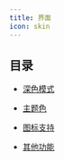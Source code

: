 ```yaml
---
title: 界面
icon: skin
---
```


## 目录

- [深色模式](dark-mode.md)

- [主题色](theme-color.md)

- [图标支持](icon.md)

- [其他功能](others.md)
